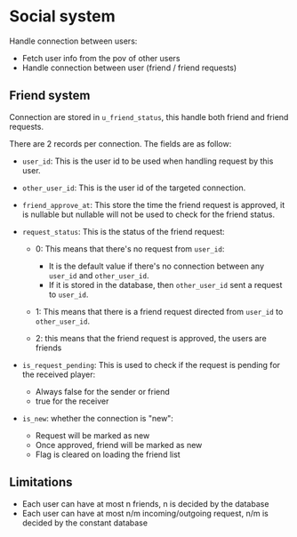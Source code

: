 # Social system
Handle connection between users:

- Fetch user info from the pov of other users
- Handle connection between user (friend / friend requests)

## Friend system
Connection are stored in ``u_friend_status``, this handle both friend and friend requests.

There are 2 records per connection. The fields are as follow:

- `user_id`: This is the user id to be used when handling request by this user.
- `other_user_id`: This is the user id of the targeted connection.
- `friend_approve_at`: This store the time the friend request is approved, it is nullable but nullable will not be used to check for the friend status.
- `request_status`: This is the status of the friend request:

   - 0: This means that there's no request from `user_id`:

      - It is the default value if there's no connection between any `user_id` and `other_user_id`.
      - If it is stored in the database, then `other_user_id` sent a request to `user_id`.
   - 1: This means that there is a friend request directed from `user_id` to `other_user_id`.
   - 2: this means that the friend request is approved, the users are friends
- `is_request_pending`: This is used to check if the request is pending for the received player:

   - Always false for the sender or friend
   - true for the receiver
- `is_new`: whether the connection is "new":

   - Request will be marked as new
   - Once approved, friend will be marked as new
   - Flag is cleared on loading the friend list

## Limitations

- Each user can have at most n friends, n is decided by the database
- Each user can have at most n/m incoming/outgoing request, n/m is decided by the constant database
